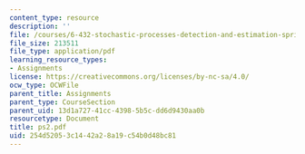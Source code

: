 ```yaml
---
content_type: resource
description: ''
file: /courses/6-432-stochastic-processes-detection-and-estimation-spring-2004/254d52053c1442a28a19c54b0d48bc81_ps2.pdf
file_size: 213511
file_type: application/pdf
learning_resource_types:
- Assignments
license: https://creativecommons.org/licenses/by-nc-sa/4.0/
ocw_type: OCWFile
parent_title: Assignments
parent_type: CourseSection
parent_uid: 13d1a727-41cc-4398-5b5c-dd6d9430aa0b
resourcetype: Document
title: ps2.pdf
uid: 254d5205-3c14-42a2-8a19-c54b0d48bc81
---
```

